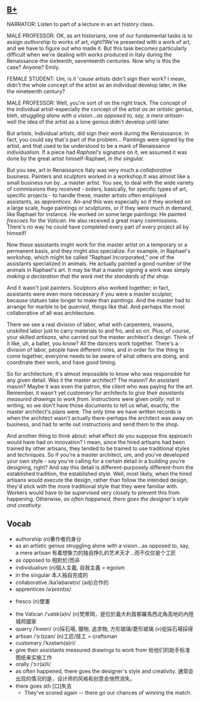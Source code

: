 ## [B+](https://img.kmf.com/toefl/listening/audio/933af0e18e19d3e321817ff5f076b5d2.mp3)

NARRATOR: Listen to part of a lecture in an art history class.

MALE PROFESSOR: OK, as art historians, one of our fundamental tasks is to assign *authorship* to works of art, right?We're presented with a work of art, and we have to figure out who made it. But this task becomes particularly difficult when we're dealing with works produced in Italy during the Renaissance-the sixteenth, seventeenth centuries. Now why is this the case? Anyone? Emily.

FEMALE STUDENT: Um, is it 'cause artists didn't sign their work? I mean, didn't the whole concept of the artist as an individual develop later, in like the nineteenth century?

MALE PROFESSOR: Well, you're sort of on the right track. The concept of the individual artist-especially the concept of the artist *as an artistic genius*, bleh, *struggling alone with a vision...as opposed to, say, a mere artisan*-well the idea of the artist as a lone genius didn't develop until later.

But artists, individual artists, did sign their work during the Renaissance. In fact, you could say that's part of the problem... Paintings were signed by the artist, and that used to be understood to be a mark of Renaissance *individualism*. If a piece had *Raphael's* signature on it, we assumed it was done by the great artist himself-Raphael, *in the singular.*

But you see, art in Renaissance Italy was very much a *collaborative* business. Painters and sculptors worked in a workshop.It was almost like a small business run by...a master artist. You see, to deal with the wide variety of commissions they received - orders, basically, for specific types of art, specific projects - to handle these, master artists often employed assistants, as *apprentices*. An-and this was especially so if they worked on a large scale, huge paintings or sculptures, or if they were much in demand, like Raphael for instance. He worked on some large paintings: He painted *frescoes* for *the Vatican*. He also received a great many commissions. There's no way he could have completed every part of every project all by himself!

Now these assistants might work for the master artist on a temporary or a permanent basis, and they might also specialize. For example, in Raphael's workshop, which might be called "Raphael Incorporated," one of the assistants specialized in animals. He actually painted a good number of the animals in Raphael's art. It may be that a master signing a work was simply *making a declaration that the work met the standards of the shop.*

And it wasn't just painters. Sculptors also worked together; in fact, assistants were even more necessary if you were a master sculptor, because statues take longer to make than paintings. And the master had to arrange for marble to be *quarried*, things like that. And perhaps the most collaborative of all was architecture.

There we see a real division of labor, what with carpenters, masons, unskilled labor just to carry materials to and fro, and so on. Plus, of course, your skilled *artisans*, who carried out the master architect's design. Think of it like, uh, a ballet, you know? All the dancers work together. There's a division of labor, people have different roles, and in order for the thing to come together, everyone needs to be aware of what others are doing, and coordinate their work, and have good timing.

So for architecture, it's almost impossible to know who was responsible for any given detail. Was it the master architect? The mason? An assistant mason? Maybe it was even the patron, the client who was paying for the art. Remember, it wasn't yet *customary* for architects to *give their assistants measured drawings to work from*. Instructions were given *orally*, not in writing, so we don't have those documents to tell us what, exactly, the master architect's plans were. The only time we have written records is when the architect wasn't actually there-perhaps the architect was away on business, and had to write out instructions and send them to the shop.

And another thing to think about: what effect do you suppose this approach would have had on innovation? I mean, since the hired artisans had been trained by other artisans, they tended to be trained to use traditional styles and techniques. So if you're a master architect, um, and you've developed your own style - say you're calling for a certain detail in a building you're designing, right? And say this detail is different-purposely different-from the established tradition, the established style. Well, most likely, when the hired artisans would execute the design, rather than follow the intended design, they'd stick with the more traditional style that they were familiar with. Workers would have to be supervised very closely to prevent this from happening. Otherwise, *as often happened, there goes the designer's style and creativity.*

## Vocab
- authorship (n)著作者的身分
- as an artistic genius struggling alone with a vision...as opposed to, say, a mere artisan 有着想象力的独自挣扎的艺术天才...而不仅仅是个工匠
- as opposed to 相對於/而非
- individualism (n)個人主義, 自我主義 = egoism
- in the singular 本人独自完成的
- collaborative /kəˈlabərətɪv/ (adj)合作的
- apprentices /əˈprɛntɪs/ 
+ fresco (n)壁畫
- the Vatican /ˈvatɪk(ə)n/ (n)梵蒂岡，是位於義大利首都羅馬西北角高地的內陸城邦國家
- quarry /ˈkwɒri/ (n)採石場, 獵物, 追求物, 方形玻璃/菱形玻璃 (v)從採石場採得
- artisan /ˈɑːtɪzan/ (n)工匠/技工 = craftsman
- customary /ˈkʌstəm(ə)ri/ 
- give their assistants measured drawings to work from 给他们的助手标准图纸来实施工作
- orally /ˈɔːr(ə)li/ 
- as often happened, there goes the designer's style and creativity. 通常会出现的情况的是，设计师的风格和创意会悄然消失。
- there goes sth [口]失去
	- They've scored again -- there go our chances of winning the match. 